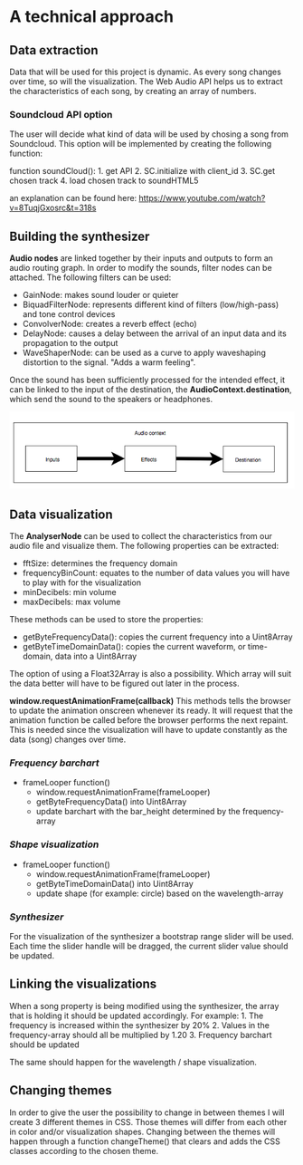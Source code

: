 # A technical approach

## Data extraction
Data that will be used for this project is dynamic. As every song changes over time, so will the visualization.
The Web Audio API helps us to extract the characteristics of each song, by creating an array of numbers.

### Soundcloud API option 
The user will decide what kind of data will be used by chosing a song from Soundcloud. 
This option will be implemented by creating the following function: 
 
 function soundCloud(): 
     1. get API
     2. SC.initialize with client_id 
     3. SC.get chosen track
     4. load chosen track to soundHTML5

an explanation can be found here: https://www.youtube.com/watch?v=8TuqjGxosrc&t=318s

## Building the synthesizer
**Audio nodes** are linked together by their inputs and outputs to form an audio routing graph. 
In order to modify the sounds, filter nodes can be attached. The following filters can be used: 
  * GainNode: makes sound louder or quieter 
  * BiquadFilterNode: represents different kind of filters (low/high-pass) and tone control devices
  * ConvolverNode: creates a reverb effect (echo)
  * DelayNode: causes a delay between the arrival of an input data and its propagation to the output
  * WaveShaperNode: can be used as a curve to apply waveshaping distortion to the signal. "Adds a warm feeling".
  
Once the sound has been sufficiently processed for the intended effect, it can be linked to the input of the destination, the **AudioContext.destination**, which send the sound to the speakers or headphones.

![](doc/audiocontext.png)

## Data visualization
The **AnalyserNode** can be used to collect the characteristics from our audio file and visualize them.
The following properties can be extracted: 

   * fftSize: determines the frequency domain
   * frequencyBinCount: equates to the number of data values you will have to play with for the visualization
   * minDecibels: min volume
   * maxDecibels: max volume
   
   These methods can be used to store the properties:
   
   *  getByteFrequencyData(): copies the current frequency into a Uint8Array
   *  getByteTimeDomainData(): copies the current waveform, or time-domain, data into a Uint8Array
   
The option of using a Float32Array is also a possibility. Which array will suit the data better will have to be figured out later in the process.

**window.requestAnimationFrame(callback)**
This methods tells the browser to update the animation onscreen whenever its ready. It will request that the animation function be called before the browser performs the next repaint. This is needed since the visualization will have to update constantly as the data (song) changes over time.

### *Frequency barchart*
  * frameLooper function()
       * window.requestAnimationFrame(frameLooper)
       * getByteFrequencyData() into Uint8Array
       * update barchart with the bar_height determined by the frequency-array
             
### *Shape visualization*
   * frameLooper function()
       * window.requestAnimationFrame(frameLooper)
       * getByteTimeDomainData() into Uint8Array
       * update shape (for example: circle) based on the wavelength-array 

### *Synthesizer*
For the visualization of the synthesizer a bootstrap range slider will be used.
Each time the slider handle will be dragged, the current slider value should be updated.

## Linking the visualizations
When a song property is being modified using the synthesizer, the array that is holding it should be updated accordingly. 
For example:
       1. The frequency is increased within the synthesizer by 20%
       2. Values in the frequency-array should all be multiplied by 1.20 
       3. Frequency barchart should be updated   

The same should happen for the wavelength / shape visualization.

## Changing themes
In order to give the user the possibility to change in between themes I will create 3 different themes in CSS. Those themes will differ from each other in color and/or visualization shapes. Changing between the themes will happen through a function changeTheme() that clears and adds the CSS classes according to the chosen theme. 
